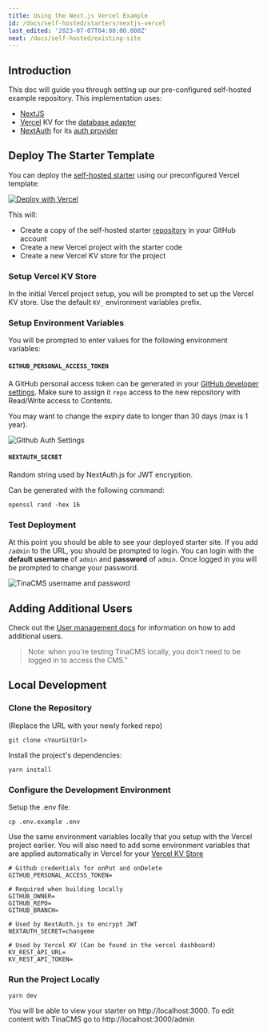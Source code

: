 ```yaml
---
title: Using the Next.js Vercel Example
id: /docs/self-hosted/starters/nextjs-vercel
last_edited: '2023-07-07T04:00:00.000Z'
next: /docs/self-hosted/existing-site
---
```


## Introduction

This doc will guide you through setting up our pre-configured self-hosted example repository. This implementation uses:

- [NextJS](https://nextjs.org/)
- [Vercel](/docs/reference/self-hosted/database-adapters/vercel-kv) KV for the [database adapter](/docs/reference/self-hosted/database-adapters/overview)
- [NextAuth](/docs/reference/self-hosted/auth-provider/authjs) for its [auth provider](/docs/reference/self-hosted/auth-providers/overview)

## Deploy The Starter Template

You can deploy the [self-hosted starter](https://github.com/tinacms/tina-self-hosted-demo) using our preconfigured Vercel template:

<!-- TODO: update url to point to `main` once https://github.com/tinacms/tina-self-hosted-demo/pull/110 is merged -->

<a target="_blank" href="https://vercel.com/new/clone?repository-url=https%3A%2F%2Fgithub.com%2Ftinacms%2Ftina-self-hosted-demo%2Ftree%2Fself-host&env=GITHUB_PERSONAL_ACCESS_TOKEN,NEXTAUTH_SECRET&amp;stores=%5B%7B%22type%22%3A%22kv%22%7D%5D"><img src="https://vercel.com/button" alt="Deploy with Vercel"/></a>

This will:

- Create a copy of the self-hosted starter [repository](https://github.com/tinacms/tina-self-hosted-demo) in your GitHub account
- Create a new Vercel project with the starter code
- Create a new Vercel KV store for the project

### Setup Vercel KV Store

In the initial Vercel project setup, you will be prompted to set up the Vercel KV store. Use the default `KV_` environment variables prefix.

### Setup Environment Variables

You will be prompted to enter values for the following environment variables:

#### `GITHUB_PERSONAL_ACCESS_TOKEN`

A GitHub personal access token can be generated in your [GitHub developer settings](https://github.com/settings/personal-access-tokens/new). Make sure to assign it `repo` access to the new repository with Read/Write access to Contents.

You may want to change the expiry date to longer than 30 days (max is 1 year).

![Github Auth Settings](https://res.cloudinary.com/forestry-demo/image/upload/c_thumb,w_1000,g_face/v1699036547/tina-io/docs/self-hosted/personal-access-token.png)

#### `NEXTAUTH_SECRET`

Random string used by NextAuth.js for JWT encryption.

Can be generated with the following command:

```shell
openssl rand -hex 16
```

### Test Deployment

At this point you should be able to see your deployed starter site. If you add `/admin` to the URL, you should be prompted to login. You can login with the **default username** of `admin` and **password** of `admin`. Once logged in you will be prompted to change your password.

![TinaCMS username and password](https://res.cloudinary.com/forestry-demo/image/upload/c_thumb,w_600,g_face/v1699559718/tina-io/docs/self-hosted/tina-login-screen.png)

## Adding Additional Users

Check out the [User management docs](/docs/self-hosted/user-management/) for information on how to add additional users.

> Note: when you're testing TinaCMS locally, you don't need to be logged in to access the CMS."

## Local Development

### Clone the Repository

(Replace the URL with your newly forked repo)

```shell
git clone <YourGitUrl>
```

Install the project's dependencies:

```shell
yarn install
```

### Configure the Development Environment

Setup the .env file:

```shell
cp .env.example .env
```

Use the same environment variables locally that you setup with the Vercel project earlier.
You will also need to add some environment variables that are applied automatically in Vercel for your [Vercel KV Store](https://vercel.com/dashboard/stores)

```env
# Github credentials for onPut and onDelete
GITHUB_PERSONAL_ACCESS_TOKEN=

# Required when building locally
GITHUB_OWNER=
GITHUB_REPO=
GITHUB_BRANCH=

# Used by NextAuth.js to encrypt JWT
NEXTAUTH_SECRET=changeme

# Used by Vercel KV (Can be found in the vercel dashboard)
KV_REST_API_URL=
KV_REST_API_TOKEN=
```

### Run the Project Locally

```shell
yarn dev
```

You will be able to view your starter on http://localhost:3000. To edit content with TinaCMS go to http://localhost:3000/admin
